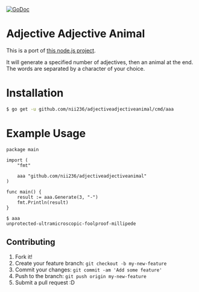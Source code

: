 [![GoDoc](https://godoc.org/github.com/nii236/adjectiveadjectiveanimal?status.svg)](https://godoc.org/github.com/nii236/adjectiveadjectiveanimal)

# Adjective Adjective Animal

This is a port of [this node.js project](https://github.com/a-type/adjective-adjective-animal/).

It will generate a specified number of adjectives, then an animal at the end. The words are separated by a character of your choice.

# Installation

```bash
$ go get -u github.com/nii236/adjectiveadjectiveanimal/cmd/aaa
```

# Example Usage

```
package main

import (
	"fmt"

	aaa "github.com/nii236/adjectiveadjectiveanimal"
)

func main() {
	result := aaa.Generate(3, "-")
	fmt.Println(result)
}
```

```
$ aaa
unprotected-ultramicroscopic-foolproof-millipede
```

## Contributing

1. Fork it!
2. Create your feature branch: `git checkout -b my-new-feature`
3. Commit your changes: `git commit -am 'Add some feature'`
4. Push to the branch: `git push origin my-new-feature`
5. Submit a pull request :D
